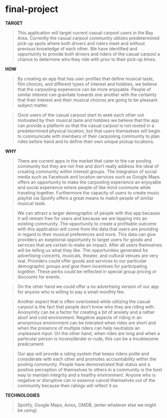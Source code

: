 # final-project

**TARGET</H3>**
>This application will target current casual carpool users in the Bay Area. Currently the casual carpool community utilizes predetermined pick-up spots where both drivers and riders meet and without previous knowledge of each other. 
We have identified and opportunity to provide both drivers and riders of the casual carpool a chance to determine who they ride with prior to their pick-up times.

**HOW</H3>**
>By creating an app that has user profiles that define musical taste, film choices, and different types of interest and hobbies, we believe that the carpooling experience can be more enjoyable. People of similar interest can gravitate towards one another with the certainty that their interest and their musical choices are going to be pleasant subject matter.

>Once users of the casual carpool start to seek each other out motivated by their musical taste and hobbies we believe that the app can provide a platform so that the casual carpool is not rooted in a predetermined physical location, but that users themselves will begin to communicate with members of their carpooling community to plan rides before hand and to define their own unique pickup locations. 

**WHY</H3>**
>There are current apps in the market that cater to the car pooling community but they are not free and don’t really address the ideal of creating community within interest groups. The integration of social media such as Facebook and location services such as Google Maps offers an opportunity to make the carpooling experience an enjoyable and social experience where people of like mind commune while traveling together. Furthermore the capacity of users to create music playlist via Spotify offers a great means to match people of similar musical taste.

>We can attract a larger demographic of people with this app because it will remain free for users and because we are tapping into an existing community. The opportunity to create a profitable outcome with this application will come from the data that users are providing in regard to their musical preferences and more. This data can give providers an exeptional opportunity to target users for goods and services that are certain to make an impact. After all users themselves will be telling us what they like. The opportunities generated for advertising concerts, musicals, theater, and cultural venues are very real. Providers could offer goods and services to our particular demographic groups and give them incentives for participating together. These perks could be reflected in special group pricing or discounts for events. 

>On the other hand we could offer a no advertising version of our app for anyone who is willing to pay a small monthly fee. 

>Another aspect that is often overlooked while utilizing the casual carpool is the fact that people don’t know who they are riding with. Anonymity can be a factor for creating a bit of anxiety and a rather aloof and cold environment. Negative aspects of riding in an anonymous environment can be tolerated when rides are short and when the presence of multiple riders can help neutralize an unpleasant input. On the other hand, when rides are long and when a particular person is inconsiderate or rude, this can be a troublesome predicament.

>Our app will provide a rating system that keeps riders polite and considerate with each other and promotes accountability within the pooling community. People have demonstrated that status and a positive perception of themselves to others in a community is the best way to mantain integrity and a healthy environment. Anyone who is negative or disruptive can in essence cancel themselves out of the community because their ratings will reflect it so. 

**TECHNOLOGIES</H3>**
>Spotify, Google Maps, Axios, OMDB, (enter whatever else we might be using)


